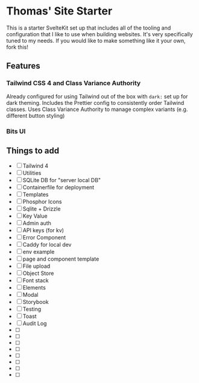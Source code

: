 # Thomas' Site Starter

This is a starter SvelteKit set up that includes all of the tooling and configuration that I like to use when building websites. It's very specifically tuned to my needs. If you would like to make something like it your own, fork this!

## Features

### Tailwind CSS 4 and Class Variance Authority

Already configured for using Tailwind out of the box with `dark:` set up for dark theming. Includes the Prettier config to consistently order Tailwind classes. Uses Class Variance Authority to manage complex variants (e.g. different button styling)

### Bits UI

## Things to add

- [ ] Tailwind 4
- [ ] Utilities
- [ ] SQLite DB for "server local DB"
- [ ] Containerfile for deployment
- [ ] Templates
- [ ] Phosphor Icons
- [ ] Sqlite + Drizzle
- [ ] Key Value
- [ ] Admin auth
- [ ] API keys (for kv)
- [ ] Error Component
- [ ] Caddy for local dev
- [ ] env example
- [ ] page and component template
- [ ] File upload
- [ ] Object Store
- [ ] Font stack
- [ ] Elements
- [ ] Modal
- [ ] Storybook
- [ ] Testing
- [ ] Toast
- [ ] Audit Log
- [ ] 
- [ ] 
- [ ] 
- [ ] 
- [ ] 
- [ ] 
- [ ] 
- [ ] 


